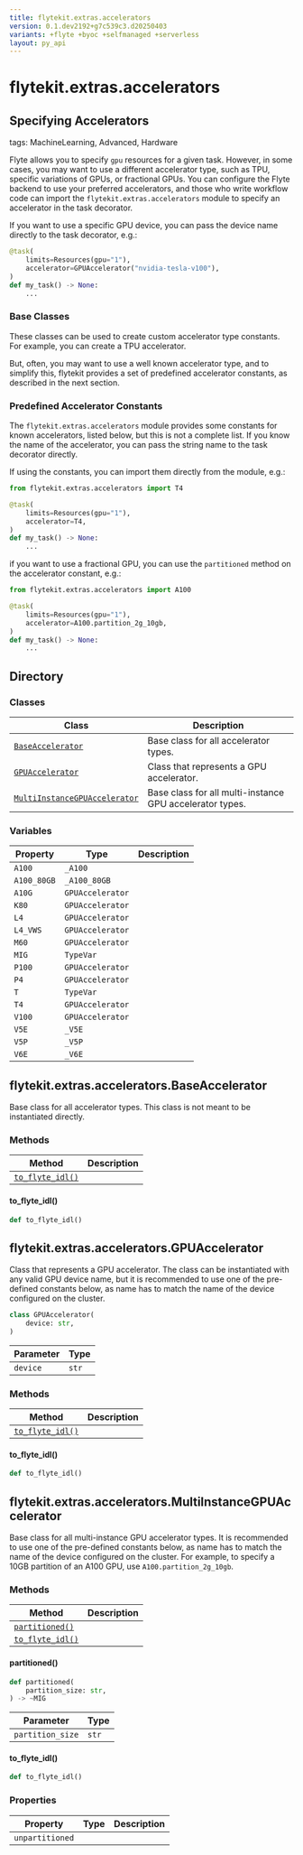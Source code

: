 ```yaml
---
title: flytekit.extras.accelerators
version: 0.1.dev2192+g7c539c3.d20250403
variants: +flyte +byoc +selfmanaged +serverless
layout: py_api
---
```


# flytekit.extras.accelerators


## Specifying Accelerators

tags: MachineLearning, Advanced, Hardware

Flyte allows you to specify `gpu` resources for a given task. However, in some cases, you may want to use a different
accelerator type, such as TPU, specific variations of GPUs, or fractional GPUs. You can configure the Flyte backend to
use your preferred accelerators, and those who write workflow code can import the `flytekit.extras.accelerators` module
to specify an accelerator in the task decorator.


If you want to use a specific GPU device, you can pass the device name directly to the task decorator, e.g.:

```python
@task(
    limits=Resources(gpu="1"),
    accelerator=GPUAccelerator("nvidia-tesla-v100"),
)
def my_task() -> None:
    ...
```

### Base Classes

These classes can be used to create custom accelerator type constants. For example, you can create a TPU accelerator.

But, often, you may want to use a well known accelerator type, and to simplify this, flytekit provides a set of
predefined accelerator constants, as described in the next section.


### Predefined Accelerator Constants


The `flytekit.extras.accelerators` module provides some constants for known accelerators, listed below, but this is not
a complete list. If you know the name of the accelerator, you can pass the string name to the task decorator directly.

If using the constants, you can import them directly from the module, e.g.:

```python
from flytekit.extras.accelerators import T4

@task(
    limits=Resources(gpu="1"),
    accelerator=T4,
)
def my_task() -> None:
    ...
```
if you want to use a fractional GPU, you can use the ``partitioned`` method on the accelerator constant, e.g.:

```python
from flytekit.extras.accelerators import A100

@task(
    limits=Resources(gpu="1"),
    accelerator=A100.partition_2g_10gb,
)
def my_task() -> None:
    ...
```


## Directory

### Classes

| Class | Description |
|-|-|
| [`BaseAccelerator`](.././flytekit.extras.accelerators#flytekitextrasacceleratorsbaseaccelerator) | Base class for all accelerator types. |
| [`GPUAccelerator`](.././flytekit.extras.accelerators#flytekitextrasacceleratorsgpuaccelerator) | Class that represents a GPU accelerator. |
| [`MultiInstanceGPUAccelerator`](.././flytekit.extras.accelerators#flytekitextrasacceleratorsmultiinstancegpuaccelerator) | Base class for all multi-instance GPU accelerator types. |

### Variables

| Property | Type | Description |
|-|-|-|
| `A100` | `_A100` |  |
| `A100_80GB` | `_A100_80GB` |  |
| `A10G` | `GPUAccelerator` |  |
| `K80` | `GPUAccelerator` |  |
| `L4` | `GPUAccelerator` |  |
| `L4_VWS` | `GPUAccelerator` |  |
| `M60` | `GPUAccelerator` |  |
| `MIG` | `TypeVar` |  |
| `P100` | `GPUAccelerator` |  |
| `P4` | `GPUAccelerator` |  |
| `T` | `TypeVar` |  |
| `T4` | `GPUAccelerator` |  |
| `V100` | `GPUAccelerator` |  |
| `V5E` | `_V5E` |  |
| `V5P` | `_V5P` |  |
| `V6E` | `_V6E` |  |

## flytekit.extras.accelerators.BaseAccelerator

Base class for all accelerator types. This class is not meant to be instantiated directly.


### Methods

| Method | Description |
|-|-|
| [`to_flyte_idl()`](#to_flyte_idl) |  |


#### to_flyte_idl()

```python
def to_flyte_idl()
```
## flytekit.extras.accelerators.GPUAccelerator

Class that represents a GPU accelerator. The class can be instantiated with any valid GPU device name, but
it is recommended to use one of the pre-defined constants below, as name has to match the name of the device
configured on the cluster.


```python
class GPUAccelerator(
    device: str,
)
```
| Parameter | Type |
|-|-|
| `device` | `str` |

### Methods

| Method | Description |
|-|-|
| [`to_flyte_idl()`](#to_flyte_idl) |  |


#### to_flyte_idl()

```python
def to_flyte_idl()
```
## flytekit.extras.accelerators.MultiInstanceGPUAccelerator

Base class for all multi-instance GPU accelerator types. It is recommended to use one of the pre-defined constants
below, as name has to match the name of the device configured on the cluster.
For example, to specify a 10GB partition of an A100 GPU, use ``A100.partition_2g_10gb``.


### Methods

| Method | Description |
|-|-|
| [`partitioned()`](#partitioned) |  |
| [`to_flyte_idl()`](#to_flyte_idl) |  |


#### partitioned()

```python
def partitioned(
    partition_size: str,
) -> ~MIG
```
| Parameter | Type |
|-|-|
| `partition_size` | `str` |

#### to_flyte_idl()

```python
def to_flyte_idl()
```
### Properties

| Property | Type | Description |
|-|-|-|
| `unpartitioned` |  |  |


